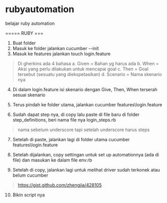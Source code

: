 # rubyautomation
belajar ruby automation

===== RUBY ===
1. Buat folder
2. Masuk ke folder jalankan
cucumber --init
3. Masuk ke features jalankan
touch login.feature

> Di gherkins ada 4 bahasa
a. Given = Bahan yg harus ada
b. When = Aksi yang perlu dilakukan untuk mencapai goal
c. Then = Goal tersebut (sesuatu yang diekspetasikan)
d. Scenario = Nama skenario nya

4. Di dalam login.feature isi skenario dengan Give, Then, When terserah sesuai skenario

5. Terus pindah ke folder utama, jalankan
cucumber features\login.feature

6. Sudah dapat step nya, di copy lalu paste di file baru di folder step_definitions, beri nama file nya
login_steps.rb

> nama sebelum underscore tapi setelah underscore harus steps

7. Setelah di paste, jalankan lagi di folder utama
cucumber features\login.feature

8. Setelah dijalankan, copy settingan untuk set up automationnya (ada di file) dan masukan ke dalam file
env.rb

9. Setelah di copy, jalankan lagi untuk melihat driver sudah terkonek atau belum
cucumber

> https://gist.github.com/zhengjia/428105

10. Bikin script nya
